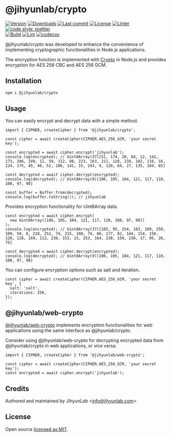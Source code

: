 # @jihyunlab/crypto

[![Version](https://img.shields.io/npm/v/@jihyunlab/crypto.svg?style=flat-square)](https://www.npmjs.com/package/@jihyunlab/crypto?activeTab=versions) [![Downloads](https://img.shields.io/npm/dt/@jihyunlab/crypto.svg?style=flat-square)](https://www.npmjs.com/package/@jihyunlab/crypto) [![Last commit](https://img.shields.io/github/last-commit/jihyunlab/crypto.svg?style=flat-square)](https://github.com/jihyunlab/crypto/graphs/commit-activity) [![License](https://img.shields.io/github/license/jihyunlab/crypto.svg?style=flat-square)](https://github.com/jihyunlab/crypto/blob/master/LICENSE) [![Linter](https://img.shields.io/badge/linter-eslint-blue?style=flat-square)](https://eslint.org) [![code style: prettier](https://img.shields.io/badge/code_style-prettier-ff69b4.svg?style=flat-square)](https://github.com/prettier/prettier)\
[![Build](https://github.com/jihyunlab/crypto/actions/workflows/build.yml/badge.svg)](https://github.com/jihyunlab/crypto/actions/workflows/build.yml) [![Lint](https://github.com/jihyunlab/crypto/actions/workflows/lint.yml/badge.svg)](https://github.com/jihyunlab/crypto/actions/workflows/lint.yml) [![codecov](https://codecov.io/gh/jihyunlab/crypto/graph/badge.svg?token=UW73ZNZY03)](https://codecov.io/gh/jihyunlab/crypto)

@jihyunlab/crypto was developed to enhance the convenience of implementing cryptographic functionalities in Node.js applications.

The encryption function is implemented with [Crypto](https://nodejs.org/api/crypto.html) in Node.js and provides encryption for AES 256 CBC and AES 256 GCM.

## Installation

```bash
npm i @jihyunlab/crypto
```

## Usage

You can easily encrypt and decrypt data with a simple method.

```
import { CIPHER, createCipher } from '@jihyunlab/crypto';

const cipher = await createCipher(CIPHER.AES_256_GCM, 'your secret key');

const encrypted = await cipher.encrypt('jihyunlab');
console.log(encrypted); // Uint8Array(37)[51, 174, 20, 84, 12, 141, 173, 206, 249, 11, 59, 112, 88, 223, 163, 211, 128, 234, 102, 116, 16, 224, 175, 45, 46, 52, 186, 141, 15, 243, 9, 120, 64, 27, 135, 169, 65]

const decrypted = await cipher.decrypt(encrypted);
console.log(decrypted); // Uint8Array(9)[106, 105, 104, 121, 117, 110, 108, 97, 98]

const buffer = Buffer.from(decrypted);
console.log(buffer.toString()); // jihyunlab
```

Provides encryption functionality for Uint8Array data.

```
const encrypted = await cipher.encrypt(
  new Uint8Array([106, 105, 104, 121, 117, 110, 108, 97, 98])
);
console.log(encrypted); // Uint8Array(37)[185, 95, 254, 103, 109, 250, 109, 50, 8, 218, 251, 74, 215, 108, 74, 86, 177, 82, 144, 154, 156, 120, 128, 169, 112, 236, 153, 23, 253, 164, 238, 159, 236, 17, 85, 26, 75]

const decrypted = await cipher.decrypt(encrypted);
console.log(decrypted); // Uint8Array(9)[106, 105, 104, 121, 117, 110, 108, 97, 98]
```

You can configure encryption options such as salt and iteration.

```
const cipher = await createCipher(CIPHER.AES_256_GCM, 'your secret key', {
  salt: 'salt',
  iterations: 256,
});
```

## @jihyunlab/web-crypto

[@jihyunlab/web-crypto](https://www.npmjs.com/package/@jihyunlab/web-crypto) implements encryption functionalities for web applications using the same interface as @jihyunlab/crypto.

Consider using @jihyunlab/web-crypto for decrypting encrypted data from @jihyunlab/crypto in web applications, or vice versa.

```
import { CIPHER, createCipher } from '@jihyunlab/web-crypto';

const cipher = await createCipher(CIPHER.AES_256_GCM, 'your secret key');
const encrypted = await cipher.encrypt('jihyunlab');
```

## Credits

Authored and maintained by JihyunLab <<info@jihyunlab.com>>

## License

Open source [licensed as MIT](https://github.com/jihyunlab/crypto/blob/master/LICENSE).
